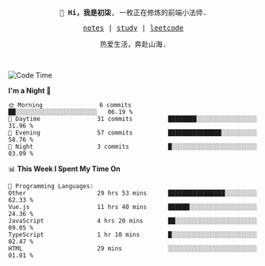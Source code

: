 <p align="center">
  <samp>
    <span><strong>👋 Hi，我是初柒</strong>,</span>
    <span>一枚正在修炼的前端小法师.</span>
  </samp>
</p>

<p align="center">
  <samp>
    <a href="https://www.wolai.com/dec-seven/wyPFvMTwAcD9muc6RMfThB">notes</a> |
    <a href="https://github.com/dec-seven/fe-study">study</a> |
    <a href="https://leetcode.cn/u/dec-seven/">leetcode</a>
  </samp>
</p>
<p align="center">
  <samp>
    <span>热爱生活，奔赴山海.</span>
  </samp>
</p>
<br>

<!--START_SECTION:waka-->
![Code Time](http://img.shields.io/badge/Code%20Time-992%20hrs%2023%20mins-blue)

**I'm a Night 🦉** 

```text
🌞 Morning                6 commits           ██░░░░░░░░░░░░░░░░░░░░░░░   06.19 % 
🌆 Daytime                31 commits          ████████░░░░░░░░░░░░░░░░░   31.96 % 
🌃 Evening                57 commits          ███████████████░░░░░░░░░░   58.76 % 
🌙 Night                  3 commits           █░░░░░░░░░░░░░░░░░░░░░░░░   03.09 % 
```


📊 **This Week I Spent My Time On** 

```text
💬 Programming Languages: 
Other                    29 hrs 53 mins      ████████████████░░░░░░░░░   62.33 % 
Vue.js                   11 hrs 40 mins      ██████░░░░░░░░░░░░░░░░░░░   24.36 % 
JavaScript               4 hrs 20 mins       ██░░░░░░░░░░░░░░░░░░░░░░░   09.05 % 
TypeScript               1 hr 10 mins        █░░░░░░░░░░░░░░░░░░░░░░░░   02.47 % 
HTML                     29 mins             ░░░░░░░░░░░░░░░░░░░░░░░░░   01.01 % 
```


<!--END_SECTION:waka-->

